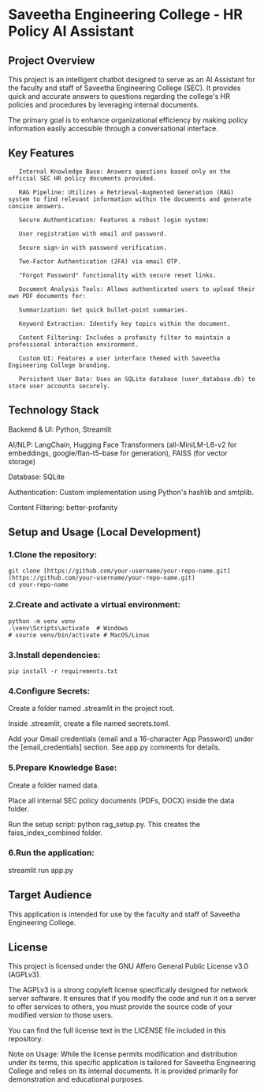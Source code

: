 # Saveetha Engineering College - HR Policy AI Assistant

## Project Overview

This project is an intelligent chatbot designed to serve as an AI Assistant for the faculty and staff of Saveetha Engineering College (SEC). It provides quick and accurate answers to questions regarding the college's HR policies and procedures by leveraging internal documents.

The primary goal is to enhance organizational efficiency by making policy information easily accessible through a conversational interface.

## Key Features

       Internal Knowledge Base: Answers questions based only on the official SEC HR policy documents provided.

       RAG Pipeline: Utilizes a Retrieval-Augmented Generation (RAG) system to find relevant information within the documents and generate concise answers.

       Secure Authentication: Features a robust login system:

       User registration with email and password.

       Secure sign-in with password verification.

       Two-Factor Authentication (2FA) via email OTP.

       "Forgot Password" functionality with secure reset links.

       Document Analysis Tools: Allows authenticated users to upload their own PDF documents for:

       Summarization: Get quick bullet-point summaries.

       Keyword Extraction: Identify key topics within the document.

       Content Filtering: Includes a profanity filter to maintain a professional interaction environment.

       Custom UI: Features a user interface themed with Saveetha Engineering College branding.

       Persistent User Data: Uses an SQLite database (user_database.db) to store user accounts securely.

## Technology Stack

Backend & UI: Python, Streamlit

AI/NLP: LangChain, Hugging Face Transformers (all-MiniLM-L6-v2 for embeddings, google/flan-t5-base for generation), FAISS (for vector storage)

Database: SQLite

Authentication: Custom implementation using Python's hashlib and smtplib.

Content Filtering: better-profanity

## Setup and Usage (Local Development)

### 1.Clone the repository:
```
git clone [https://github.com/your-username/your-repo-name.git](https://github.com/your-username/your-repo-name.git)
cd your-repo-name
```

### 2.Create and activate a virtual environment:
```
python -m venv venv
.\venv\Scripts\activate  # Windows
# source venv/bin/activate # MacOS/Linux
```

### 3.Install dependencies:
```
pip install -r requirements.txt
```

### 4.Configure Secrets:

Create a folder named .streamlit in the project root.

Inside .streamlit, create a file named secrets.toml.

Add your Gmail credentials (email and a 16-character App Password) under the [email_credentials] section. See app.py comments for details.

### 5.Prepare Knowledge Base:

Create a folder named data.

Place all internal SEC policy documents (PDFs, DOCX) inside the data folder.

Run the setup script: python rag_setup.py. This creates the faiss_index_combined folder.

### 6.Run the application:

streamlit run app.py


## Target Audience

This application is intended for use by the faculty and staff of Saveetha Engineering College.

## License

This project is licensed under the GNU Affero General Public License v3.0 (AGPLv3).

The AGPLv3 is a strong copyleft license specifically designed for network server software. It ensures that if you modify the code and run it on a server to offer services to others, you must provide the source code of your modified version to those users.

You can find the full license text in the LICENSE file included in this repository.

Note on Usage: While the license permits modification and distribution under its terms, this specific application is tailored for Saveetha Engineering College and relies on its internal documents. It is provided primarily for demonstration and educational purposes.

